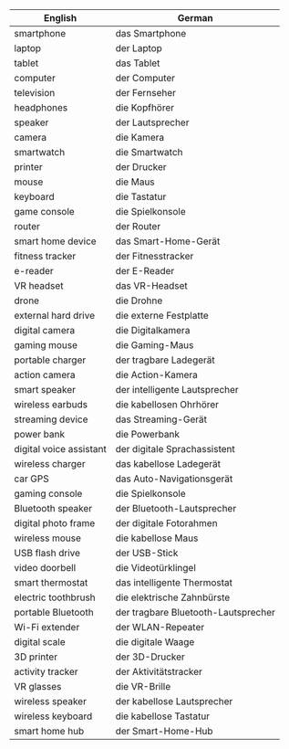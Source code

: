 
| English                 | German                              |
| ----------------------- | ----------------------------------- |
| smartphone              | das Smartphone                      |
| laptop                  | der Laptop                          |
| tablet                  | das Tablet                          |
| computer                | der Computer                        |
| television              | der Fernseher                       |
| headphones              | die Kopfhörer                       |
| speaker                 | der Lautsprecher                    |
| camera                  | die Kamera                          |
| smartwatch              | die Smartwatch                      |
| printer                 | der Drucker                         |
| mouse                   | die Maus                            |
| keyboard                | die Tastatur                        |
| game console            | die Spielkonsole                    |
| router                  | der Router                          |
| smart home device       | das Smart-Home-Gerät                |
| fitness tracker         | der Fitnesstracker                  |
| e-reader                | der E-Reader                        |
| VR headset              | das VR-Headset                      |
| drone                   | die Drohne                          |
| external hard drive     | die externe Festplatte              |
| digital camera          | die Digitalkamera                   |
| gaming mouse            | die Gaming-Maus                     |
| portable charger        | der tragbare Ladegerät              |
| action camera           | die Action-Kamera                   |
| smart speaker           | der intelligente Lautsprecher       |
| wireless earbuds        | die kabellosen Ohrhörer             |
| streaming device        | das Streaming-Gerät                 |
| power bank              | die Powerbank                       |
| digital voice assistant | der digitale Sprachassistent        |
| wireless charger        | das kabellose Ladegerät             |
| car GPS                 | das Auto-Navigationsgerät           |
| gaming console          | die Spielkonsole                    |
| Bluetooth speaker       | der Bluetooth-Lautsprecher          |
| digital photo frame     | der digitale Fotorahmen             |
| wireless mouse          | die kabellose Maus                  |
| USB flash drive         | der USB-Stick                       |
| video doorbell          | die Videotürklingel                 |
| smart thermostat        | das intelligente Thermostat         |
| electric toothbrush     | die elektrische Zahnbürste          |
| portable Bluetooth      | der tragbare Bluetooth-Lautsprecher |
| Wi-Fi extender          | der WLAN-Repeater                   |
| digital scale           | die digitale Waage                  |
| 3D printer              | der 3D-Drucker                      |
| activity tracker        | der Aktivitätstracker               |
| VR glasses              | die VR-Brille                       |
| wireless speaker        | der kabellose Lautsprecher          |
| wireless keyboard       | die kabellose Tastatur              |
| smart home hub          | der Smart-Home-Hub                  |